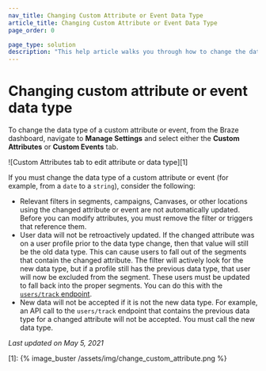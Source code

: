 ```yaml
---
nav_title: Changing Custom Attribute or Event Data Type
article_title: Changing Custom Attribute or Event Data Type
page_order: 0

page_type: solution
description: "This help article walks you through how to change the data type of a custom attribute or custom event, and the implications of doing so."
---
```


# Changing custom attribute or event data type

To change the data type of a custom attribute or event, from the Braze dashboard, navigate to **Manage Settings** and select either the **Custom Attributes** or **Custom Events** tab. 

![Custom Attributes tab to edit attribute or data type][1]

If you must change the data type of a custom attribute or event (for example, from a `date` to a `string`), consider the following:

- Relevant filters in segments, campaigns, Canvases, or other locations using the changed attribute or event are not automatically updated. Before you can modify attributes, you must remove the filter or triggers that reference them. 
- User data will not be retroactively updated. If the changed attribute was on a user profile prior to the data type change, then that value will still be the old data type. This can cause users to fall out of the segments that contain the changed attribute. The filter will actively look for the new data type, but if a profile still has the previous data type, that user will now be excluded from the segment. These users must be updated to fall back into the proper segments. You can do this with the [`users/track` endpoint]({{site.baseurl}}/api/endpoints/user_data/post_user_track/).
- New data will not be accepted if it is not the new data type. For example, an API call to the `users/track` endpoint that contains the previous data type for a changed attribute will not be accepted. You must call the new data type.

_Last updated on May 5, 2021_

[1]: {% image_buster /assets/img/change_custom_attribute.png %}